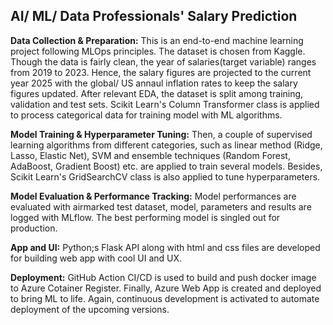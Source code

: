 ## AI/ ML/ Data Professionals' Salary Prediction

**Data Collection & Preparation:** This is an end-to-end machine learning project following MLOps principles. The dataset is chosen from Kaggle. Though the data is fairly clean, the year of salaries(target variable) ranges from 2019 to 2023. Hence, the salary figures are projected to the current year 2025 with the global/ US annaul inflation rates to keep the salary figures updated. After relevant EDA, the dataset is split among training, validation and test sets. Scikit Learn's Column Transformer class is applied to process categorical data for training model with ML algorithms. 

**Model Training & Hyperparameter Tuning:** Then, a couple of supervised learning algorithms from different categories, such as linear method (Ridge, Lasso, Elastic Net), SVM and ensemble techniques (Random Forest, AdaBoost, Gradient Boost) etc. are applied to train several models. Besides, Scikit Learn's GridSearchCV class is also applied to tune hyperparameters. 

**Model Evaluation & Performance Tracking:** Model performances are evaluated with airmarked test dataset, model, parameters and results are logged with MLflow. The best performing model is singled out for production.

**App and UI:** Python;s Flask API along with html and css files are developed for building web app with cool UI and UX. 

**Deployment:** GitHub Action CI/CD is used to build and push docker image to Azure Cotainer Register. Finally, Azure Web App is created and deployed to bring ML to life. Again, continuous development is activated to automate deployment of the upcoming versions.
